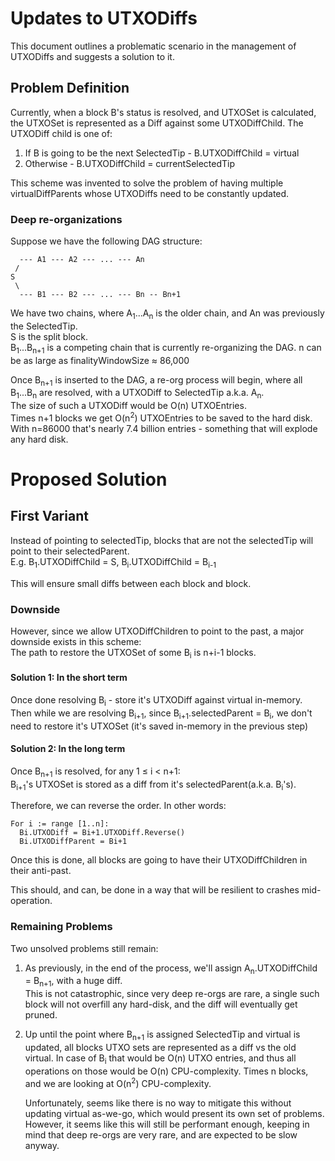 # Updates to UTXODiffs

This document outlines a problematic scenario in the management of UTXODiffs 
and suggests a solution to it.

## Problem Definition
Currently, when a block B's status is resolved, and UTXOSet is calculated,
the UTXOSet is represented as a Diff against some UTXODiffChild.
The UTXODiff child is one of:
1. If B is going to be the next SelectedTip - B.UTXODiffChild = virtual
2. Otherwise - B.UTXODiffChild = currentSelectedTip

This scheme was invented to solve the problem of having multiple 
virtualDiffParents whose UTXODiffs need to be constantly updated.

### Deep re-organizations
Suppose we have the following DAG structure:
```
  --- A1 --- A2 --- ... --- An
 /
S
 \
  --- B1 --- B2 --- ... --- Bn -- Bn+1
```
We have two chains, where A<sub>1</sub>...A<sub>n</sub> is the older chain, and An was previously
the SelectedTip.  
S is the split block.  
B<sub>1</sub>...B<sub>n+1</sub> is a competing chain that is currently re-organizing the DAG.
n can be as large as finalityWindowSize ≈ 86,000  

Once B<sub>n+1</sub> is inserted to the DAG, a re-org process will begin, 
where all B<sub>1</sub>...B<sub>n</sub> are resolved, with a UTXODiff to SelectedTip a.k.a. A<sub>n</sub>.  
The size of such a UTXODiff would be O(n) UTXOEntries.  
Times n+1 blocks we get O(n<sup>2</sup>)  UTXOEntries to be saved to the hard disk.  
With n=86000 that's nearly 7.4 billion entries - something that will explode 
any hard disk.

# Proposed Solution

## First Variant
Instead of pointing to selectedTip, blocks that are not the selectedTip will
point to their selectedParent.  
E.g. B<sub>1</sub>.UTXODiffChild = S, B<sub>i</sub>.UTXODiffChild = B<sub>i-1</sub>

This will ensure small diffs between each block and block.  

### Downside
However, since we allow UTXODiffChildren to point to the past, 
a major downside exists in this scheme:  
The path to restore the UTXOSet of some B<sub>i</sub> is n+i-1 blocks.  

#### Solution 1: In the short term
Once done resolving B<sub>i</sub> - store it's UTXODiff against virtual
in-memory.  
Then while we are resolving B<sub>i+1</sub>, 
since B<sub>i+1</sub>.selectedParent = B<sub>i</sub>, we don't need
to restore it's UTXOSet (it's saved in-memory in the previous step)

#### Solution 2: In the long term
Once B<sub>n+1</sub> is resolved, for any 1 ≤ i < n+1:  
B<sub>i+1</sub>'s UTXOSet is stored as a diff from it's 
selectedParent(a.k.a. B<sub>i</sub>'s).  

Therefore, we can reverse the order.
In other words:
```
For i := range [1..n]:
  Bi.UTXODiff = Bi+1.UTXODiff.Reverse()
  Bi.UTXODiffParent = Bi+1
```
Once this is done, all blocks are going to have their 
UTXODiffChildren in their anti-past.

This should, and can, be done in a way that will be resilient to crashes
mid-operation.

### Remaining Problems
Two unsolved problems still remain:
1. As previously, in the end of the process, we'll assign
   A<sub>n</sub>.UTXODiffChild = B<sub>n+1</sub>, with a huge diff.  
   This is not catastrophic, since very deep re-orgs are rare, a single
   such block will not overfill any hard-disk, and the diff will eventually
   get pruned.
    
2. Up until the point where B<sub>n+1</sub> is assigned SelectedTip and virtual 
   is updated, all blocks UTXO sets are represented as a diff vs the old 
   virtual. 
   In case of B<sub>i</sub> that would be O(n) UTXO entries, and thus
   all operations on those would be O(n) CPU-complexity. Times n blocks,
   and we are looking at O(n<sup>2</sup>) CPU-complexity.
   
   Unfortunately, seems like there is no way to mitigate this without updating 
   virtual as-we-go, which would present its own set of problems.  
   However, it seems like this will still be performant enough,
   keeping in mind that deep re-orgs are very rare, and are expected
   to be slow anyway. 